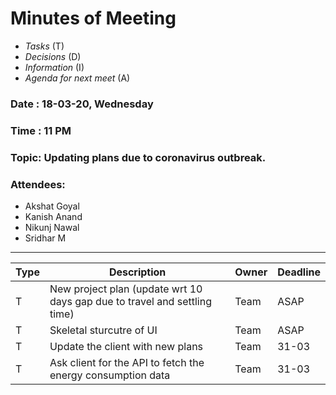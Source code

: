 
# Minutes of Meeting

* *Tasks* (T)
* *Decisions* (D)
* *Information* (I)
* *Agenda for next meet* (A)

 
### Date : 18-03-20, Wednesday
### Time : 11 PM
### Topic: Updating plans due to coronavirus outbreak.
### Attendees:
- Akshat Goyal
- Kanish Anand
- Nikunj Nawal
- Sridhar M

------------

**Type** | **Description** | **Owner** | **Deadline** |
---- | ---- | ---- | ---- |
T | New project plan (update wrt 10 days gap due to travel and settling time)| Team | ASAP |
T | Skeletal sturcutre of UI | Team | ASAP |
T | Update the client with new plans | Team | 31-03 |
T | Ask client for the API to fetch the energy consumption data | Team | 31-03 |
